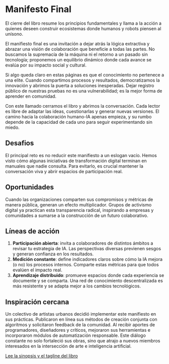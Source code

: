 # Manifesto Final

El cierre del libro resume los principios fundamentales y llama a la acción a quienes deseen construir ecosistemas donde humanos y robots piensen al unísono.

El manifiesto final es una invitación a dejar atrás la lógica extractiva y abrazar una visión de colaboración que beneficie a todas las partes. No buscamos la supremacía de la máquina ni el retorno a un pasado sin tecnología; proponemos un equilibrio dinámico donde cada avance se evalúa por su impacto social y cultural.

Si algo queda claro en estas páginas es que el conocimiento no pertenece a una elite. Cuando compartimos procesos y resultados, democratizamos la innovación y abrimos la puerta a soluciones inesperadas. Dejar registro público de nuestras pruebas no es una vulnerabilidad; es la mejor forma de aprender en comunidad.

Con este llamado cerramos el libro y abrimos la conversación. Cada lector es libre de adaptar las ideas, cuestionarlas y generar nuevas versiones. El camino hacia la colaboración humano-IA apenas empieza, y su rumbo depende de la capacidad de cada uno para seguir experimentando sin miedo.

## Desafios

El principal reto es no reducir este manifiesto a un eslogan vacío. Hemos visto cómo algunas iniciativas de transformación digital terminan en manuales que nadie consulta. Para evitarlo, es crucial mantener la conversación viva y abrir espacios de participación real.

## Oportunidades

Cuando las organizaciones comparten sus compromisos y métricas de manera pública, generan un efecto multiplicador. Grupos de activismo digital ya practican esta transparencia radical, inspirando a empresas y comunidades a sumarse a la construcción de un futuro colaborativo.

## Líneas de acción

1. **Participación abierta**: invita a colaboradores de distintos ámbitos a
   revisar tu estrategia de IA. Las perspectivas diversas previenen sesgos y
   generan confianza en los resultados.
2. **Medición constante**: define indicadores claros sobre cómo la IA mejora (o
   no) los procesos internos. Comparte estas métricas para que todos evalúen el
   impacto real.
3. **Aprendizaje distribuido**: promueve espacios donde cada experiencia se
   documente y se comparta. Una red de conocimiento descentralizada es más
   resistente y se adapta mejor a los cambios tecnológicos.

## Inspiración cercana

Un colectivo de artistas urbanos decidió implementar este manifiesto en sus
prácticas. Publicaron en línea sus métodos de creación conjunta con algoritmos y
solicitaron feedback de la comunidad. Al recibir aportes de programadores,
diseñadores y críticos, mejoraron sus herramientas e incorporaron módulos de
automatización responsable. Este diálogo constante no solo fortaleció sus
obras, sino que atrajo a nuevos miembros interesados en la intersección de arte
e inteligencia artificial.

[Lee la sinopsis y el tagline del libro](../libro_tagline_sinopsis.md)
